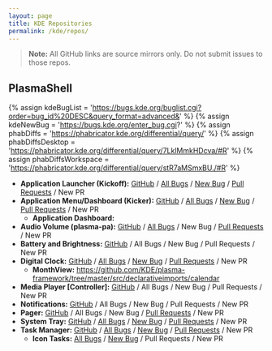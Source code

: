 ```yaml
---
layout: page
title: KDE Repositories
permalink: /kde/repos/
---
```


> **Note:** All GitHub links are source mirrors only. Do not submit issues to those repos.

## PlasmaShell

{% assign kdeBugList = 'https://bugs.kde.org/buglist.cgi?order=bug_id%20DESC&query_format=advanced&' %}
{% assign kdeNewBug = 'https://bugs.kde.org/enter_bug.cgi?' %}
{% assign phabDiffs = 'https://phabricator.kde.org/differential/query/' %}
{% assign phabDiffsDesktop = 'https://phabricator.kde.org/differential/query/7LklMmkHDcva/#R' %}
{% assign phabDiffsWorkspace = 'https://phabricator.kde.org/differential/query/stR7aMSmxBU./#R' %}


* **Application Launcher (Kickoff):** [GitHub](https://github.com/KDE/plasma-desktop/blob/master/applets/kickoff/) / [All Bugs]({{kdeBugList}}product=plasmashell&component=Application%20Launcher%20%28Kickoff%29&list_id=1406061) / [New Bug]({{kdeNewBug}}product=plasmashell&component=Application%20Launcher%20%28Kickoff%29) / [Pull Requests]({{phabDiffsDesktop}}) / New PR
* **Application Menu/Dashboard (Kicker):** [GitHub](https://github.com/KDE/plasma-desktop/blob/master/applets/kicker/) / [All Bugs]({{kdeBugList}}product=plasmashell&component=Application%20Menu%20%28Kicker%29&list_id=1406061) / [New Bug]({{kdeNewBug}}product=plasmashell&component=Application%20Menu%20%28Kicker%29) / [Pull Requests]({{phabDiffsDesktop}}) / New PR
    * **Application Dashboard:**
* **Audio Volume (plasma-pa):** [GitHub](https://github.com/KDE/plasma-pa) / [All Bugs]({{kdeBugList}}product=plasma-pa&list_id=1406062) / New Bug / [Pull Requests]({{phabDiffs}}NlM7ES4ji2UX/#R) / New PR
* **Battery and Brightness:** [GitHub](https://github.com/KDE/plasma-workspace/tree/master/applets/batterymonitor) / All Bugs / New Bug / Pull Requests / New PR
* **Digital Clock:** [GitHub](https://github.com/KDE/plasma-desktop/blob/master/applets/kicker/) / [All Bugs]({{kdeBugList}}product=plasmashell&component=Digital%20Clock&list_id=1406061) / [New Bug]({{kdeNewBug}}product=plasmashell&component=Digital%20Clock) / [Pull Requests]({{phabDiffsWorkspace}}) / New PR
    * **MonthView:** <https://github.com/KDE/plasma-framework/tree/master/src/declarativeimports/calendar>
* **Media Player [Controller]:** [GitHub](https://github.com/KDE/plasma-workspace/tree/master/applets/mediacontroller) / All Bugs / New Bug / Pull Requests / New PR
* **Notifications:** [GitHub](https://github.com/KDE/plasma-workspace/tree/master/applets/notifications) / All Bugs / New Bug / Pull Requests / New PR
* **Pager:** [GitHub](https://github.com/KDE/plasma-desktop/blob/master/applets/pager/) / All Bugs / New Bug / [Pull Requests]({{phabDiffsDesktop}}) / New PR
* **System Tray:** [GitHub](https://github.com/KDE/plasma-workspace/tree/master/applets/systemtray/) / [All Bugs]({{kdeBugList}}product=plasmashell&component=System%20Tray&list_id=1408524) / [New Bug]({{kdeNewBug}}product=plasmashell&component=System%20Tray) / [Pull Requests]({{phabDiffsWorkspace}}) / New PR
* **Task Manager:** [GitHub](https://github.com/KDE/plasma-desktop/blob/master/applets/taskmanager/) / [All Bugs]({{kdeBugList}}product=plasmashell&component=Task%20Manager&list_id=1407534) / [New Bug]({{kdeNewBug}}product=plasmashell&component=Task%20Manager) / [Pull Requests]({{phabDiffsDesktop}}) / New PR
    * **Icon Tasks:** [All Bugs]({{kdeBugList}}product=plasmashell&component=Icons-only%20Task%20Manager&list_id=1407535) / [New Bug]({{kdeNewBug}}product=plasmashell&component=Icons-only%20Task%20Manager) / Pull Requests / New PR
